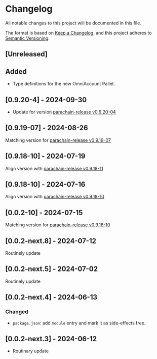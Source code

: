 # Changelog

All notable changes to this project will be documented in this file.

The format is based on [Keep a Changelog](https://keepachangelog.com/en/1.0.0/),
and this project adheres to [Semantic Versioning](https://semver.org/spec/v2.0.0.html).

## [Unreleased]

## Added

-   Type definitions for the new OmniAccount Pallet.

## [0.9.20-4] - 2024-09-30

-   Update for version [parachain-release v0.9.20-04](https://github.com/litentry/litentry-parachain/releases/tag/v0.9.20-04)

## [0.9.19-07] - 2024-08-26

Matching version for [parachain-release v0.9.19-07](https://github.com/litentry/litentry-parachain/releases/tag/v0.9.19-07)

## [0.9.18-10] - 2024-07-19

Align version with [parachain-release v0.9.18-11](https://github.com/litentry/litentry-parachain/releases/tag/v0.9.18-11)

## [0.9.18-10] - 2024-07-16

Align version with [parachain-release v0.9.18-10](https://github.com/litentry/litentry-parachain/releases/tag/v0.9.18-10)

## [0.0.2-10] - 2024-07-15

Matching version for [parachain-release v0.9.18-10](https://github.com/litentry/litentry-parachain/releases/tag/v0.9.18-10)

## [0.0.2-next.8] - 2024-07-12

Routinely update

## [0.0.2-next.5] - 2024-07-02

Routinely update

## [0.0.2-next.4] - 2024-06-13

### Changed

-   `package.json`: add `module` entry and mark it as side-effects free.

## [0.0.2-next.3] - 2024-06-12

-   Routinary update
